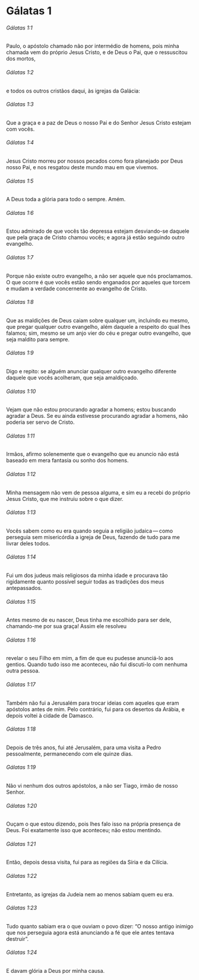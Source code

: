# Gálatas 1

###### Gálatas 1:1

Paulo, o apóstolo chamado não por intermédio de homens, pois minha chamada vem do próprio Jesus Cristo, e de Deus o Pai, que o ressuscitou dos mortos,

###### Gálatas 1:2

e todos os outros cristãos daqui, às igrejas da Galácia:

###### Gálatas 1:3

Que a graça e a paz de Deus o nosso Pai e do Senhor Jesus Cristo estejam com vocês.

###### Gálatas 1:4

Jesus Cristo morreu por nossos pecados como fora planejado por Deus nosso Pai, e nos resgatou deste mundo mau em que vivemos.

###### Gálatas 1:5

A Deus toda a glória para todo o sempre. Amém.

###### Gálatas 1:6

Estou admirado de que vocês tão depressa estejam desviando-se daquele que pela graça de Cristo chamou vocês; e agora já estão seguindo outro evangelho.

###### Gálatas 1:7

Porque não existe outro evangelho, a não ser aquele que nós proclamamos. O que ocorre é que vocês estão sendo enganados por aqueles que torcem e mudam a verdade concernente ao evangelho de Cristo.

###### Gálatas 1:8

Que as maldições de Deus caiam sobre qualquer um, incluindo eu mesmo, que pregar qualquer outro evangelho, além daquele a respeito do qual lhes falamos; sim, mesmo se um anjo vier do céu e pregar outro evangelho, que seja maldito para sempre.

###### Gálatas 1:9

Digo e repito: se alguém anunciar qualquer outro evangelho diferente daquele que vocês acolheram, que seja amaldiçoado.

###### Gálatas 1:10

Vejam que não estou procurando agradar a homens; estou buscando agradar a Deus. Se eu ainda estivesse procurando agradar a homens, não poderia ser servo de Cristo.

###### Gálatas 1:11

Irmãos, afirmo solenemente que o evangelho que eu anuncio não está baseado em mera fantasia ou sonho dos homens.

###### Gálatas 1:12

Minha mensagem não vem de pessoa alguma, e sim eu a recebi do próprio Jesus Cristo, que me instruiu sobre o que dizer.

###### Gálatas 1:13

Vocês sabem como eu era quando seguia a religião judaica — como perseguia sem misericórdia a igreja de Deus, fazendo de tudo para me livrar deles todos.

###### Gálatas 1:14

Fui um dos judeus mais religiosos da minha idade e procurava tão rigidamente quanto possível seguir todas as tradições dos meus antepassados.

###### Gálatas 1:15

Antes mesmo de eu nascer, Deus tinha me escolhido para ser dele, chamando-me por sua graça! Assim ele resolveu

###### Gálatas 1:16

revelar o seu Filho em mim, a fim de que eu pudesse anunciá-lo aos gentios. Quando tudo isso me aconteceu, não fui discuti-lo com nenhuma outra pessoa.

###### Gálatas 1:17

Também não fui a Jerusalém para trocar ideias com aqueles que eram apóstolos antes de mim. Pelo contrário, fui para os desertos da Arábia, e depois voltei à cidade de Damasco.

###### Gálatas 1:18

Depois de três anos, fui até Jerusalém, para uma visita a Pedro pessoalmente, permanecendo com ele quinze dias.

###### Gálatas 1:19

Não vi nenhum dos outros apóstolos, a não ser Tiago, irmão de nosso Senhor.

###### Gálatas 1:20

Ouçam o que estou dizendo, pois lhes falo isso na própria presença de Deus. Foi exatamente isso que aconteceu; não estou mentindo.

###### Gálatas 1:21

Então, depois dessa visita, fui para as regiões da Síria e da Cilícia.

###### Gálatas 1:22

Entretanto, as igrejas da Judeia nem ao menos sabiam quem eu era.

###### Gálatas 1:23

Tudo quanto sabiam era o que ouviam o povo dizer: “O nosso antigo inimigo que nos perseguia agora está anunciando a fé que ele antes tentava destruir”.

###### Gálatas 1:24

E davam glória a Deus por minha causa.

